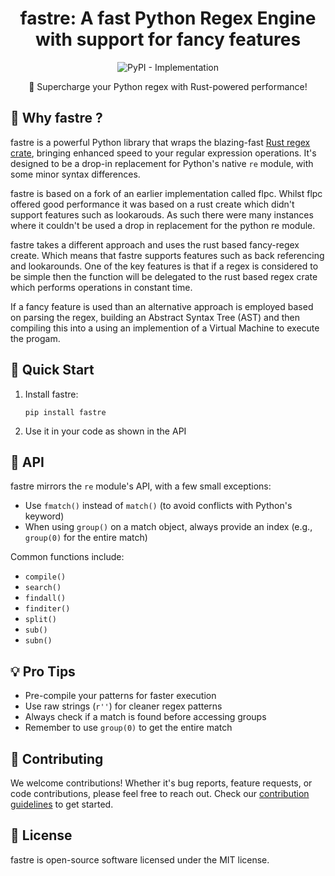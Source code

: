 <div align="center">
  

  # fastre: A fast Python Regex Engine with support for fancy features

  ![PyPI - Implementation](https://img.shields.io/pypi/implementation/fastre?style=flat-square)

  🚀 Supercharge your Python regex with Rust-powered performance!
</div>

## 🌟 Why fastre ?

fastre is a powerful Python library that wraps the blazing-fast [Rust regex crate](https://crates.io/crates/fancy-regex), bringing enhanced speed to your regular expression operations. It's designed to be a drop-in replacement for Python's native `re` module, with some minor syntax differences.

fastre is based on a fork of an earlier implementation called flpc. Whilst flpc offered good performance
it was based on a rust create which didn't support features such as lookarouds. As such there were many
instances where it couldn't be used a drop in replacement for the python re module.

fastre takes a different approach and uses the rust based fancy-regex create. Which means that fastre supports features such as back referencing and lookarounds. One of the key features is that if a regex is considered to be simple then the function will be delegated to the rust based regex crate which
performs operations in constant time.

If a fancy feature is used than an alternative approach is employed based on parsing the regex, building
an Abstract Syntax Tree (AST) and then compiling this into a using an implemention of a Virtual
Machine to execute the progam.


## 🚀 Quick Start

1. Install fastre:
   ```
   pip install fastre
   ```

2. Use it in your code as shown in the API

## 🔧 API

fastre mirrors the `re` module's API, with a few small exceptions:

- Use `fmatch()` instead of `match()` (to avoid conflicts with Python's keyword)
- When using `group()` on a match object, always provide an index (e.g., `group(0)` for the entire match)

Common functions include:

- `compile()`
- `search()`
- `findall()`
- `finditer()`
- `split()`
- `sub()`
- `subn()`

## 💡 Pro Tips

- Pre-compile your patterns for faster execution
- Use raw strings (`r''`) for cleaner regex patterns
- Always check if a match is found before accessing groups
- Remember to use `group(0)` to get the entire match

## 🤝 Contributing

We welcome contributions! Whether it's bug reports, feature requests, or code contributions, please feel free to reach out. Check our [contribution guidelines](CONTRIBUTING.md) to get started.

## 📄 License

fastre is open-source software licensed under the MIT license.